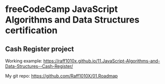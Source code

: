 # freeCodeCamp JavaScript Algorithms and Data Structures certification

## Cash Register project

Working example: https://raff1010x.github.io/11.JavaScript-Algorithms-and-Data-Structures--Cash-Register/

My git repo: https://github.com/Raff1010X/01.Roadmap